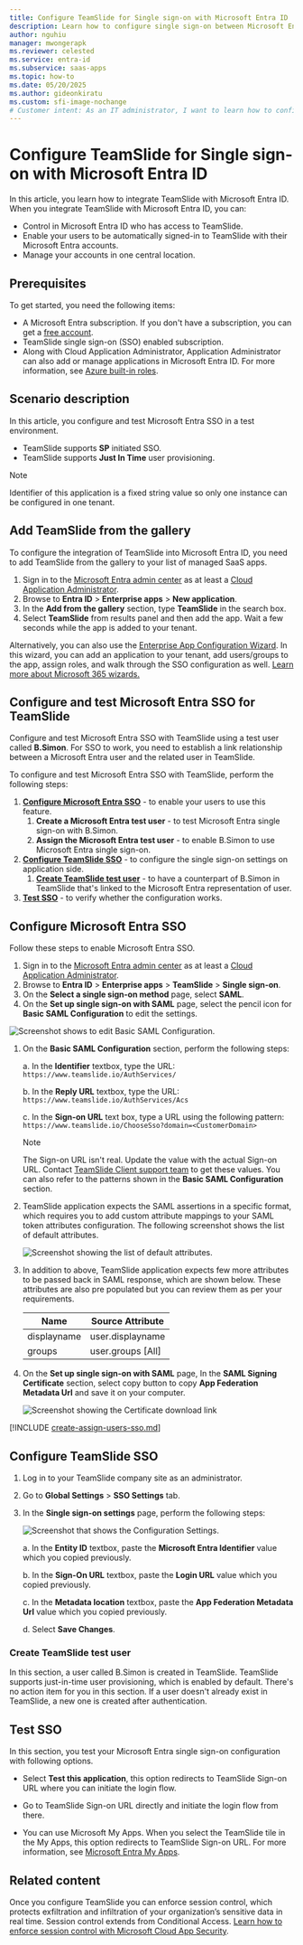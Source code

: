 ```yaml
---
title: Configure TeamSlide for Single sign-on with Microsoft Entra ID
description: Learn how to configure single sign-on between Microsoft Entra ID and TeamSlide.
author: nguhiu
manager: mwongerapk
ms.reviewer: celested
ms.service: entra-id
ms.subservice: saas-apps
ms.topic: how-to
ms.date: 05/20/2025
ms.author: gideonkiratu
ms.custom: sfi-image-nochange
# Customer intent: As an IT administrator, I want to learn how to configure single sign-on between Microsoft Entra ID and TeamSlide so that I can control who has access to TeamSlide, enable automatic sign-in with Microsoft Entra accounts, and manage my accounts in one central location.
---
```


# Configure TeamSlide for Single sign-on with Microsoft Entra ID

In this article,  you learn how to integrate TeamSlide with Microsoft Entra ID. When you integrate TeamSlide with Microsoft Entra ID, you can:

* Control in Microsoft Entra ID who has access to TeamSlide.
* Enable your users to be automatically signed-in to TeamSlide with their Microsoft Entra accounts.
* Manage your accounts in one central location.

## Prerequisites

To get started, you need the following items:

* A Microsoft Entra subscription. If you don't have a subscription, you can get a [free account](https://azure.microsoft.com/free/).
* TeamSlide single sign-on (SSO) enabled subscription.
* Along with Cloud Application Administrator, Application Administrator can also add or manage applications in Microsoft Entra ID.
For more information, see [Azure built-in roles](~/identity/role-based-access-control/permissions-reference.md).

## Scenario description

In this article,  you configure and test Microsoft Entra SSO in a test environment.

* TeamSlide supports **SP** initiated SSO.
* TeamSlide supports **Just In Time** user provisioning.

> [!NOTE]
> Identifier of this application is a fixed string value so only one instance can be configured in one tenant.

## Add TeamSlide from the gallery

To configure the integration of TeamSlide into Microsoft Entra ID, you need to add TeamSlide from the gallery to your list of managed SaaS apps.

1. Sign in to the [Microsoft Entra admin center](https://entra.microsoft.com) as at least a [Cloud Application Administrator](~/identity/role-based-access-control/permissions-reference.md#cloud-application-administrator).
1. Browse to **Entra ID** > **Enterprise apps** > **New application**.
1. In the **Add from the gallery** section, type **TeamSlide** in the search box.
1. Select **TeamSlide** from results panel and then add the app. Wait a few seconds while the app is added to your tenant.

 Alternatively, you can also use the [Enterprise App Configuration Wizard](https://portal.office.com/AdminPortal/home?Q=Docs#/azureadappintegration). In this wizard, you can add an application to your tenant, add users/groups to the app, assign roles, and walk through the SSO configuration as well. [Learn more about Microsoft 365 wizards.](/microsoft-365/admin/misc/azure-ad-setup-guides)

<a name='configure-and-test-azure-ad-sso-for-teamslide'></a>

## Configure and test Microsoft Entra SSO for TeamSlide

Configure and test Microsoft Entra SSO with TeamSlide using a test user called **B.Simon**. For SSO to work, you need to establish a link relationship between a Microsoft Entra user and the related user in TeamSlide.

To configure and test Microsoft Entra SSO with TeamSlide, perform the following steps:

1. **[Configure Microsoft Entra SSO](#configure-azure-ad-sso)** - to enable your users to use this feature.
    1. **Create a Microsoft Entra test user** - to test Microsoft Entra single sign-on with B.Simon.
    1. **Assign the Microsoft Entra test user** - to enable B.Simon to use Microsoft Entra single sign-on.
1. **[Configure TeamSlide SSO](#configure-teamslide-sso)** - to configure the single sign-on settings on application side.
    1. **[Create TeamSlide test user](#create-teamslide-test-user)** - to have a counterpart of B.Simon in TeamSlide that's linked to the Microsoft Entra representation of user.
1. **[Test SSO](#test-sso)** - to verify whether the configuration works.

<a name='configure-azure-ad-sso'></a>

## Configure Microsoft Entra SSO

Follow these steps to enable Microsoft Entra SSO.

1. Sign in to the [Microsoft Entra admin center](https://entra.microsoft.com) as at least a [Cloud Application Administrator](~/identity/role-based-access-control/permissions-reference.md#cloud-application-administrator).
1. Browse to **Entra ID** > **Enterprise apps** > **TeamSlide** > **Single sign-on**.
1. On the **Select a single sign-on method** page, select **SAML**.
1. On the **Set up single sign-on with SAML** page, select the pencil icon for **Basic SAML Configuration** to edit the settings.

  ![Screenshot shows to edit Basic SAML Configuration.](common/edit-urls.png "Basic Configuration")

1. On the **Basic SAML Configuration** section, perform the following steps:

    a. In the **Identifier** textbox, type the URL:
    `https://www.teamslide.io/AuthServices/`

    b. In the **Reply URL** textbox, type the URL:
    `https://www.teamslide.io/AuthServices/Acs` 

    c. In the **Sign-on URL** text box, type a URL using the following pattern:
    `https://www.teamslide.io/ChooseSso?domain=<CustomerDomain>`

    > [!NOTE]
	> The Sign-on URL isn't real. Update the value with the actual Sign-on URL. Contact [TeamSlide Client support team](mailto:support@aploris.com) to get these values. You can also refer to the patterns shown in the **Basic SAML Configuration** section.

1. TeamSlide application expects the SAML assertions in a specific format, which requires you to add custom attribute mappings to your SAML token attributes configuration. The following screenshot shows the list of default attributes.

    ![Screenshot showing the list of default attributes.](common/default-attributes.png)

1. In addition to above, TeamSlide application expects few more attributes to be passed back in SAML response, which are shown below. These attributes are also pre populated but you can review them as per your requirements.

    | Name | Source Attribute|
    | ------------ | --------- |
    | displayname | user.displayname |
    | groups | user.groups [All] |
   
1. On the **Set up single sign-on with SAML** page, In the **SAML Signing Certificate** section, select copy button to copy **App Federation Metadata Url** and save it on your computer.

	![Screenshot showing the Certificate download link](common/copy-metadataurl.png)

<a name='create-an-azure-ad-test-user'></a>

[!INCLUDE [create-assign-users-sso.md](~/identity/saas-apps/includes/create-assign-users-sso.md)]

## Configure TeamSlide SSO

1. Log in to your TeamSlide company site as an administrator.

1. Go to **Global Settings** > **SSO Settings** tab.

1. In the **Single sign-on settings** page, perform the following steps:

    ![Screenshot that shows the Configuration Settings.](./media/teamslide-tutorial/settings.png "Configuration")

    a. In the **Entity ID** textbox, paste the **Microsoft Entra Identifier** value which you copied previously.

    b. In the **Sign-On URL** textbox, paste the **Login URL** value which you copied previously.

    c. In the **Metadata location** textbox, paste the **App Federation Metadata Url** value which you copied previously.

    d. Select **Save Changes**.

### Create TeamSlide test user

In this section, a user called B.Simon is created in TeamSlide. TeamSlide supports just-in-time user provisioning, which is enabled by default. There's no action item for you in this section. If a user doesn't already exist in TeamSlide, a new one is created after authentication.

## Test SSO

In this section, you test your Microsoft Entra single sign-on configuration with following options. 

* Select **Test this application**, this option redirects to TeamSlide Sign-on URL where you can initiate the login flow. 

* Go to TeamSlide Sign-on URL directly and initiate the login flow from there.

* You can use Microsoft My Apps. When you select the TeamSlide tile in the My Apps, this option redirects to TeamSlide Sign-on URL. For more information, see [Microsoft Entra My Apps](/azure/active-directory/manage-apps/end-user-experiences#azure-ad-my-apps).

## Related content

Once you configure TeamSlide you can enforce session control, which protects exfiltration and infiltration of your organization’s sensitive data in real time. Session control extends from Conditional Access. [Learn how to enforce session control with Microsoft Cloud App Security](/cloud-app-security/proxy-deployment-aad).
